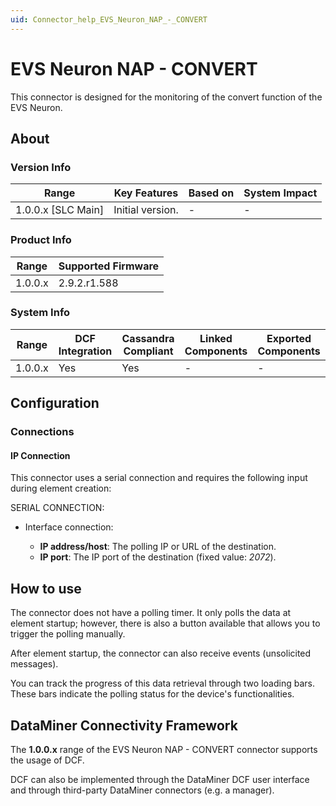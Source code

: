 ```yaml
---
uid: Connector_help_EVS_Neuron_NAP_-_CONVERT
---
```


# EVS Neuron NAP - CONVERT

This connector is designed for the monitoring of the convert function of the EVS Neuron.

## About

### Version Info

| Range                | Key Features     | Based on     | System Impact     |
|----------------------|------------------|--------------|-------------------|
| 1.0.0.x [SLC Main]   | Initial version. | -            | -                 |

### Product Info

| Range     | Supported Firmware     |
|-----------|------------------------|
| 1.0.0.x   | 2.9.2.r1.588           |

### System Info

| Range     | DCF Integration     | Cassandra Compliant     | Linked Components     | Exported Components     |
|-----------|---------------------|-------------------------|-----------------------|-------------------------|
| 1.0.0.x   | Yes                 | Yes                     | -                     | -                       |

## Configuration

### Connections

#### IP Connection

This connector uses a serial connection and requires the following input during element creation:

SERIAL CONNECTION:

- Interface connection:

  - **IP address/host**: The polling IP or URL of the destination.
  - **IP port**: The IP port of the destination (fixed value: *2072*).

## How to use

The connector does not have a polling timer. It only polls the data at element startup; however, there is also a button available that allows you to trigger the polling manually.

After element startup, the connector can also receive events (unsolicited messages).

You can track the progress of this data retrieval through two loading bars. These bars indicate the polling status for the device's functionalities.

## DataMiner Connectivity Framework

The **1.0.0.x** range of the EVS Neuron NAP - CONVERT connector supports the usage of DCF.

DCF can also be implemented through the DataMiner DCF user interface and through third-party DataMiner connectors (e.g. a manager).
